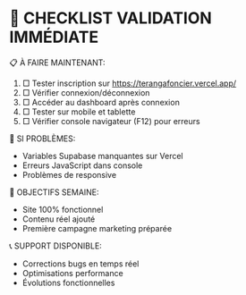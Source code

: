 🎯 CHECKLIST VALIDATION IMMÉDIATE
=================================

📋 À FAIRE MAINTENANT:

1. □ Tester inscription sur https://terangafoncier.vercel.app/
2. □ Vérifier connexion/déconnexion  
3. □ Accéder au dashboard après connexion
4. □ Tester sur mobile et tablette
5. □ Vérifier console navigateur (F12) pour erreurs

🔧 SI PROBLÈMES:
- Variables Supabase manquantes sur Vercel
- Erreurs JavaScript dans console
- Problèmes de responsive

🎯 OBJECTIFS SEMAINE:
- Site 100% fonctionnel
- Contenu réel ajouté
- Première campagne marketing préparée

📞 SUPPORT DISPONIBLE:
- Corrections bugs en temps réel
- Optimisations performance
- Évolutions fonctionnelles
